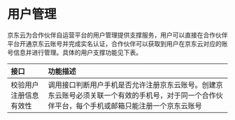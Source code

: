 # 用户管理

京东云为合作伙伴自运营平台的用户管理提供支撑服务，用户可以直接在合作伙伴平台开通京东云账号并完成实名认证，合作伙伴可以获取到用户在京东云对应的账号信息并进行管理。具体的用户支撑功能见下表。

| 接口 | 功能描述 |
| :----------------------| :----------------------|
| 校验用户注册信息有效性   | 调用接口判断用户手机是否允许注册京东云账号。创建京东云账号必须关联一个有效的手机号，对于同一个合作伙伴平台，每个手机或邮箱只能注册一个京东云账号|
